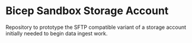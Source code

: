 # Bicep Sandbox Storage Account

Repository to prototype the SFTP compatible variant of a storage account initially needed to begin data ingest work.
